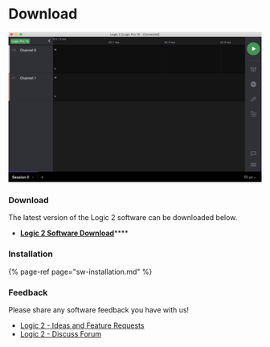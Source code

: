 # Download

![](../.gitbook/assets/screen-shot-2020-09-03-at-6.52.16-pm%20%286%29%20%282%29%20%285%29.png)

### Download

The latest version of the Logic 2 software can be downloaded below.

- [**Logic 2 Software Download**](https://ideas.saleae.com/f/changelog/)\*\*\*\*

### Installation

{% page-ref page="sw-installation.md" %}

### **Feedback**

Please share any software feedback you have with us!

- [Logic 2 - Ideas and Feature Requests](https://ideas.saleae.com/)
- [Logic 2 - Discuss Forum](https://discuss.saleae.com/)
